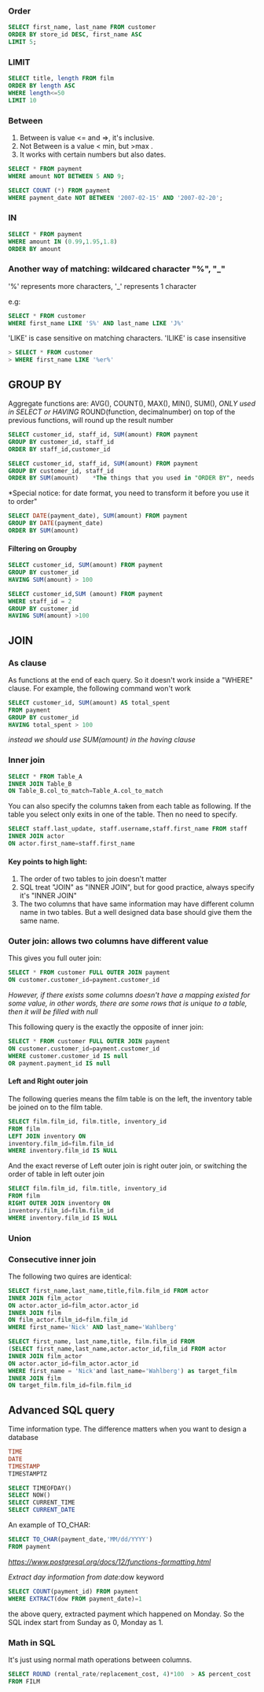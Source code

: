### Order

```sql
SELECT first_name, last_name FROM customer
ORDER BY store_id DESC, first_name ASC
LIMIT 5;
```

### LIMIT

```sql
SELECT title, length FROM film
ORDER BY length ASC
WHERE length<=50
LIMIT 10
```

### Between

1. Between is value <= and =>, it's inclusive. 
2. Not Between is a value < min, but >max .
3. It works with certain numbers but also dates.

```sql
SELECT * FROM payment
WHERE amount NOT BETWEEN 5 AND 9;
```
```sql
SELECT COUNT (*) FROM payment
WHERE payment_date NOT BETWEEN '2007-02-15' AND '2007-02-20';
```
### IN 

```sql
SELECT * FROM payment
WHERE amount IN (0.99,1.95,1.8)
ORDER BY amount
```
### Another way of matching: wildcared character "%", "_"

'%' represents more characters, '_' represents 1 character

e.g:
```sql
SELECT * FROM customer
WHERE first_name LIKE 'S%' AND last_name LIKE 'J%'
```
'LIKE' is case sensitive on matching characters. 'ILIKE' is case insensitive 

```sql
> SELECT * FROM customer
> WHERE first_name LIKE '%er%' 
```

## GROUP BY
Aggregate functions are: AVG(), COUNT(), MAX(), MIN(), SUM(), *ONLY used in SELECT or HAVING*
ROUND(function, decimalnumber) on top of the previous functions, will round up the result number

```sql
SELECT customer_id, staff_id, SUM(amount) FROM payment
GROUP BY customer_id, staff_id
ORDER BY staff_id,customer_id
```

```sql
SELECT customer_id, staff_id, SUM(amount) FROM payment
GROUP BY customer_id, staff_id
ORDER BY SUM(amount)    *The things that you used in "ORDER BY", needs to be used in SELECT before*
```
*Special notice: for date format, you need to transform it before you use it to order"

```sql
SELECT DATE(payment_date), SUM(amount) FROM payment
GROUP BY DATE(payment_date)
ORDER BY SUM(amount)
```
#### Filtering on Groupby 

```sql
SELECT customer_id, SUM(amount) FROM payment
GROUP BY customer_id
HAVING SUM(amount) > 100
```

```sql
SELECT customer_id,SUM (amount) FROM payment
WHERE staff_id = 2
GROUP BY customer_id
HAVING SUM(amount) >100
```


## JOIN

### As clause

As functions at the end of each query. So it doesn't work inside a "WHERE" clause. 
For example, the following command won't work
```sql
SELECT customer_id, SUM(amount) AS total_spent
FROM payment
GROUP BY customer_id
HAVING total_spent > 100   
```
*instead we should use SUM(amount) in the having clause*

### Inner join

```sql
SELECT * FROM Table_A
INNER JOIN Table_B
ON Table_B.col_to_match=Table_A.col_to_match
```
You can also specify the columns taken from each table as following. If the table you select only exits in one of the table.
Then no need to specify. 


```sql
SELECT staff.last_update, staff.username,staff.first_name FROM staff
INNER JOIN actor
ON actor.first_name=staff.first_name
```
#### Key points to high light:

1. The order of two tables to join doesn't matter
2. SQL treat "JOIN" as "INNER JOIN", but for good practice, always specify it's "INNER JOIN"
3. The two columns that have same information may have different column name in two tables. But a well designed data base should give them the same name.


### Outer join: allows two columns have different value 

This gives you full outer join: 
```sql
SELECT * FROM customer FULL OUTER JOIN payment
ON customer.customer_id=payment.customer_id 
```

*However, if there exists some columns doesn't have a mapping existed for some value, in other words, there are some rows that is unique to a table,
then it will be filled with null*

This following query is the exactly the opposite of inner join:
```sql
SELECT * FROM customer FULL OUTER JOIN payment
ON customer.customer_id=payment.customer_id 
WHERE customer.customer_id IS null
OR payment.payment_id IS null
```

#### Left  and Right outer join

The following queries means the film table is on the left, the inventory table be joined on to the film table.

```sql
SELECT film.film_id, film.title, inventory_id
FROM film
LEFT JOIN inventory ON
inventory.film_id=film.film_id
WHERE inventory.film_id IS NULL
```
And the exact reverse of Left outer join is right outer join, or switching the order of table in left outer join
```sql
SELECT film.film_id, film.title, inventory_id
FROM film
RIGHT OUTER JOIN inventory ON
inventory.film_id=film.film_id
WHERE inventory.film_id IS NULL
```
### Union

### Consecutive inner join 

The following two quires are identical:
```sql
SELECT first_name,last_name,title,film.film_id FROM actor
INNER JOIN film_actor
ON actor.actor_id=film_actor.actor_id
INNER JOIN film
ON film_actor.film_id=film.film_id
WHERE first_name='Nick' AND last_name='Wahlberg'
```

```sql
SELECT first_name, last_name,title, film.film_id FROM
(SELECT first_name,last_name,actor.actor_id,film_id FROM actor
INNER JOIN film_actor
ON actor.actor_id=film_actor.actor_id
WHERE first_name = 'Nick'and last_name='Wahlberg') as target_film
INNER JOIN film
ON target_film.film_id=film.film_id
```
## Advanced SQL query

Time information type. The difference matters when you want to design a database

```sql
TIME
DATE
TIMESTAMP
TIMESTAMPTZ
```

```sql
SELECT TIMEOFDAY()
SELECT NOW()
SELECT CURRENT_TIME
SELECT CURRENT_DATE
```

An example of TO_CHAR: 
```sql
SELECT TO_CHAR(payment_date,'MM/dd/YYYY')
FROM payment
```
*https://www.postgresql.org/docs/12/functions-formatting.html*

_Extract day information from date_:dow keyword
```sql
SELECT COUNT(payment_id) FROM payment
WHERE EXTRACT(dow FROM payment_date)=1
```
the above query, extracted payment which happened on Monday. So the SQL index start from Sunday as 0, Monday as 1.


### Math in SQL
It's just using normal math operations between columns.
```SQL
SELECT ROUND (rental_rate/replacement_cost, 4)*100  > AS percent_cost
FROM FILM
```
